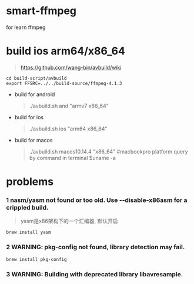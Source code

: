 # smart-ffmpeg
for learn ffmpeg

# build ios arm64/x86_64
> https://github.com/wang-bin/avbuild/wiki
```
cd build-script/avbuild
export FFSRC=../../build-source/ffmpeg-4.1.3
```
* build for android
    >./avbuild.sh and "armv7 x86_64"
* build for ios
    >./avbuild.sh ios "arm64 x86_64"
* build for macos 
    >./avbuild.sh macos10.14.4 "x86_64"   #macbookpro platform query by command in terminal $uname -a

# problems

### 1 nasm/yasm not found or too old. Use --disable-x86asm for a crippled build.
> yasm是x86架构下的一个汇编器, 默认开启

```
brew install yasm
```

### 2 WARNING: pkg-config not found, library detection may fail.

```
brew install pkg-config
```

### 3 WARNING: Building with deprecated library libavresample.